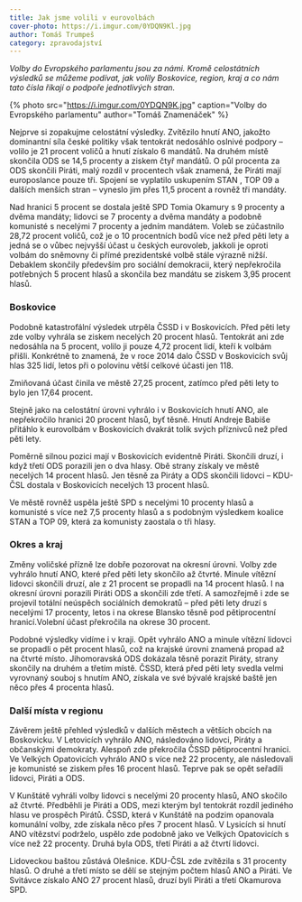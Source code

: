 ```yaml
---
title: Jak jsme volili v eurovolbách
cover-photo: https://i.imgur.com/0YDQN9Kl.jpg
author: Tomáš Trumpeš
category: zpravodajství
---
```


*Volby do Evropského parlamentu jsou za námi. Kromě celostátních výsledků se můžeme podívat, jak volily Boskovice, region, kraj a co nám tato čísla říkají o podpoře jednotlivých stran.*

{% photo src="https://i.imgur.com/0YDQN9K.jpg" caption="Volby do Evropského parlamentu" author="Tomáš Znamenáček" %}

Nejprve si zopakujme celostátní výsledky. Zvítězilo hnutí ANO, jakožto dominantní síla české politiky však tentokrát nedosáhlo oslnivé podpory – volilo je 21 procent voličů a hnutí získalo 6 mandátů. Na druhém místě skončila ODS se 14,5 procenty a ziskem čtyř mandátů. O půl procenta za ODS skončili Piráti, malý rozdíl v procentech však znamená, že Piráti mají europoslance pouze tři. Spojení se vyplatilo uskupením STAN , TOP 09 a dalších menších stran – vyneslo jim přes 11,5 procent a rovněž tři mandáty.

Nad hranici 5 procent se dostala ještě SPD Tomia Okamury s 9 procenty a dvěma mandáty; lidovci se 7 procenty a dvěma mandáty a podobně komunisté s necelými 7 procenty a jedním mandátem. Voleb se zúčastnilo 28,72 procent voličů, což je o 10 procentních bodů více než před pěti lety a jedná se o vůbec nejvyšší účast u českých eurovoleb, jakkoli je oproti volbám do sněmovny či přímé prezidentské volbě stále výrazně nižší. Debaklem skončily především pro sociální demokracii, který nepřekročila potřebných 5 procent hlasů a skončila bez mandátu se ziskem 3,95 procent hlasů.

### Boskovice

Podobně katastrofální výsledek utrpěla ČSSD i v Boskovicích. Před pěti lety zde volby vyhrála se ziskem necelých 20 procent hlasů. Tentokrát ani zde nedosáhla na 5 procent, volilo ji pouze 4,72 procent lidí, kteří k volbám přišli. Konkrétně to znamená, že v roce 2014 dalo ČSSD v Boskovicích svůj hlas 325 lidí, letos při o polovinu větší celkové účasti jen 118.

Zmiňovaná účast činila ve městě 27,25 procent, zatímco před pěti lety to bylo jen 17,64 procent.

Stejně jako na celostátní úrovni vyhrálo i v Boskovicích hnutí ANO, ale nepřekročilo hranici 20 procent hlasů, byť těsně. Hnutí Andreje Babiše přitáhlo k eurovolbám v Boskovicích dvakrát tolik svých příznivců než před pěti lety.

Poměrně silnou pozici mají v Boskovicích evidentně Piráti. Skončili druzí, i když třetí ODS porazili jen o dva hlasy. Obě strany získaly ve městě necelých 14 procent hlasů. Jen těsně za Piráty a ODS skončili lidovci – KDU-ČSL dostala v Boskovicích necelých 13 procent hlasů.

Ve městě rovněž uspěla ještě SPD s necelými 10 procenty hlasů a komunisté s více než 7,5 procenty hlasů a s podobným výsledkem koalice STAN  a TOP 09, která za komunisty zaostala o tři hlasy.

### Okres a kraj

Změny voličské přízně lze dobře pozorovat na okresní úrovni. Volby zde vyhrálo hnutí ANO, které před pěti lety skončilo až čtvrté. Minule vítězní lidovci skončili druzí, ale z 21 procent se propadli na 14 procent hlasů.  I na okresní úrovni porazili Piráti ODS a skončili zde třetí. A samozřejmě i zde se projevil totální neúspěch sociálních demokratů – před pěti lety druzí s necelými 17 procenty, letos i na okrese Blansko těsně pod pětiprocentní hranicí.Volební účast překročila na okrese 30 procent.

Podobné výsledky vidíme i v kraji. Opět vyhrálo ANO a minule vítězní lidovci se propadli o pět procent hlasů, což na krajské úrovni znamená propad až na čtvrté místo. Jihomoravská ODS dokázala těsně porazit Piráty, strany skončily na druhém a třetím místě. ČSSD, která před pěti lety svedla velmi vyrovnaný souboj s hnutím ANO, získala ve své bývalé krajské baště jen něco přes 4 procenta hlasů.

### Další místa v regionu

Závěrem ještě přehled výsledků v dalších městech a větších obcích na Boskovicku. V Letovicích vyhrálo ANO, následováno lidovci, Piráty a občanskými demokraty. Alespoň zde překročila ČSSD pětiprocentní hranici. Ve Velkých Opatovicích vyhrálo ANO s více než 22 procenty, ale následovali je komunisté se ziskem přes 16 procent hlasů. Teprve pak se opět seřadili lidovci, Piráti a ODS.

V Kunštátě vyhráli volby lidovci s necelými 20 procenty hlasů, ANO skočilo až čtvrté. Předběhli je Piráti a ODS, mezi kterým byl tentokrát rozdíl jediného hlasu ve prospěch Pirátů. ČSSD, která v Kunštátě na podzim opanovala komunální volby, zde získala něco přes 7 procent hlasů. V Lysicích si hnutí ANO vítězství podrželo, uspělo zde podobně jako ve Velkých Opatovicích s více než 22 procenty. Druhá byla ODS, třetí Piráti a až čtvrtí lidovci.

Lidoveckou baštou zůstává Olešnice. KDU-ČSL zde zvítězila s 31 procenty hlasů. O druhé a třetí místo se dělí se stejným počtem hlasů ANO  a Piráti. Ve Svitávce získalo ANO 27 procent hlasů, druzí byli Piráti a třetí Okamurova SPD.
